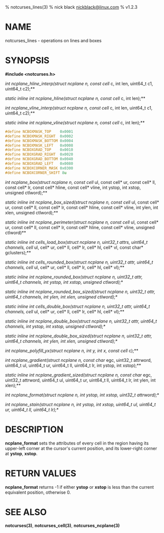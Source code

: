 % notcurses_lines(3)
% nick black <nickblack@linux.com>
% v1.2.3

# NAME

notcurses_lines - operations on lines and boxes

# SYNOPSIS

**#include <notcurses.h>**

**int ncplane_hline_interp(struct ncplane* n, const cell* c, int len, uint64_t c1, uint64_t c2);**

**static inline int ncplane_hline(struct ncplane* n, const cell* c, int len);**

**int ncplane_vline_interp(struct ncplane* n, const cell* c, int len, uint64_t c1, uint64_t c2);**

**static inline int ncplane_vline(struct ncplane* n, const cell* c, int len);**

```c
#define NCBOXMASK_TOP    0x0001
#define NCBOXMASK_RIGHT  0x0002
#define NCBOXMASK_BOTTOM 0x0004
#define NCBOXMASK_LEFT   0x0008
#define NCBOXGRAD_TOP    0x0010
#define NCBOXGRAD_RIGHT  0x0020
#define NCBOXGRAD_BOTTOM 0x0040
#define NCBOXGRAD_LEFT   0x0080
#define NCBOXCORNER_MASK 0x0300
#define NCBOXCORNER_SHIFT 8u
```

**int ncplane_box(struct ncplane* n, const cell* ul, const cell* ur,
                    const cell* ll, const cell* lr, const cell* hline,
                    const cell* vline, int ystop, int xstop,
                    unsigned ctlword);**

**static inline int
ncplane_box_sized(struct ncplane* n, const cell* ul, const cell* ur,
                  const cell* ll, const cell* lr, const cell* hline,
                  const cell* vline, int ylen, int xlen, unsigned ctlword);**

**static inline int ncplane_perimeter(struct ncplane* n, const cell* ul, const cell* ur, const cell* ll, const cell* lr, const cell* hline, const cell* vline, unsigned ctlword)**

**static inline int cells_load_box(struct ncplane* n, uint32_t attrs, uint64_t channels, cell* ul, cell* ur, cell* ll, cell* lr, cell* hl, cell* vl, const char* gclusters);**

**static inline int cells_rounded_box(struct ncplane* n, uint32_t attr, uint64_t channels, cell* ul, cell* ur, cell* ll, cell* lr, cell* hl, cell* vl);**

**static inline int ncplane_rounded_box(struct ncplane* n, uint32_t attr, uint64_t channels, int ystop, int xstop, unsigned ctlword);**

**static inline int ncplane_rounded_box_sized(struct ncplane* n, uint32_t attr, uint64_t channels, int ylen, int xlen, unsigned ctlword);**

**static inline int cells_double_box(struct ncplane* n, uint32_t attr, uint64_t channels, cell* ul, cell* ur, cell* ll, cell* lr, cell* hl, cell* vl);**

**static inline int ncplane_double_box(struct ncplane* n, uint32_t attr, uint64_t channels, int ystop, int xstop, unsigned ctlword);**

**static inline int ncplane_double_box_sized(struct ncplane* n, uint32_t attr, uint64_t channels, int ylen, int xlen, unsigned ctlword);**

**int ncplane_polyfill_yx(struct ncplane* n, int y, int x, const cell* c);**

**int ncplane_gradient(struct ncplane* n, const char* egc, uint32_t attrword, uint64_t ul, uint64_t ur, uint64_t ll, uint64_t lr, int ystop, int xstop);**

**static inline int ncplane_gradient_sized(struct ncplane* n, const char* egc, uint32_t attrword, uint64_t ul, uint64_t ur, uint64_t ll, uint64_t lr, int ylen, int xlen);**

**int ncplane_format(struct ncplane* n, int ystop, int xstop, uint32_t attrword);**

**int ncplane_stain(struct ncplane* n, int ystop, int xstop, uint64_t ul, uint64_t ur, uint64_t ll, uint64_t lr);**

# DESCRIPTION

**ncplane_format** sets the attributes of every cell in the region having its
upper-left corner at the cursor's current position, and its lower-right corner
at **ystop**, **xstop**.

# RETURN VALUES

**ncplane_format** returns -1 if either **ystop** or **xstop** is less than the
current equivalent position, otherwise 0.

# SEE ALSO

**notcurses(3)**,
**notcurses_cell(3)**,
**notcurses_ncplane(3)**
